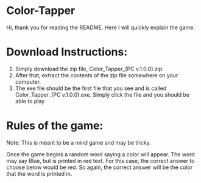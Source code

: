 # Color-Tapper
Hi, thank you for reading the README. Here I will quickly explain the game.

# Download Instructions:
1) Simply download the zip file, Color_Tapper_(PC v.1.0.0).zip. 
2) After that, extract the contents of the zip file somewhere on your computer. 
3) The exe file should be the first file that you see and is called Color_Tapper_(PC v.1.0.0).exe. Simply click the file and you should be able to play

# Rules of the game:
Note: This is meant to be a mind game and may be tricky. 

Once the game begins a random word saying a color will appear. The word may say Blue, but is printed in red text. For this case, the correct answer to choose below would be red. So again, the correct answer will be the color that the word is printed in.
